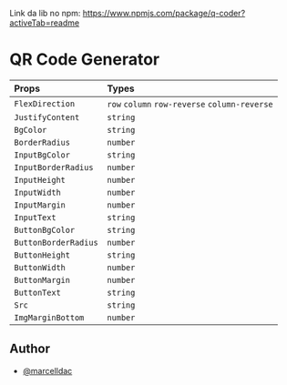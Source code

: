 
 Link da lib no npm: https://www.npmjs.com/package/q-coder?activeTab=readme

# QR Code Generator

| Props| Types|
| :---------- | :--------- |
| `FlexDirection` | `row` `column` `row-reverse` `column-reverse` |
| `JustifyContent` | `string`
| `BgColor` | `string`
| `BorderRadius` | `number`
| `InputBgColor` | `string`
| `InputBorderRadius` | `number`
| `InputHeight` | `number`
| `InputWidth` | `number`
| `InputMargin` | `number`
| `InputText` | `string`
| `ButtonBgColor` | `string`
| `ButtonBorderRadius` | `number`
| `ButtonHeight` | `string`
| `ButtonWidth` | `number`
| `ButtonMargin` | `number`
| `ButtonText` | `string`
| `Src` | `string`
| `ImgMarginBottom` | `number`

## Author

- [@marcelldac](https://github.com/marcelldac)


